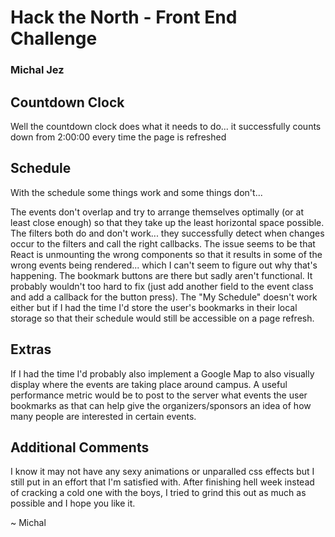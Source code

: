 # Hack the North - Front End Challenge

### Michal Jez

## Countdown Clock

Well the countdown clock does what it needs to do... it successfully counts down from 2:00:00 every time the page is refreshed

## Schedule

With the schedule some things work and some things don't...

The events don't overlap and try to arrange themselves optimally (or at least close enough) so that they take up the least horizontal space possible. The filters both do and don't work... they successfully detect when changes occur to the filters and call the right callbacks. The issue seems to be that React is unmounting the wrong components so that it results in some of the wrong events being rendered... which I can't seem to figure out why that's happening. The bookmark buttons are there but sadly aren't functional. It probably wouldn't too hard to fix (just add another field to the event class and add a callback for the button press). The "My Schedule" doesn't work either but if I had the time I'd store the user's bookmarks in their local storage so that their schedule would still be accessible on a page refresh.

## Extras

If I had the time I'd probably also implement a Google Map to also visually display where the events are taking place around campus. A useful performance metric would be to post to the server what events the user bookmarks as that can help give the organizers/sponsors an idea of how many people are interested in certain events.

## Additional Comments

I know it may not have any sexy animations or unparalled css effects but I still put in an effort that I'm satisfied with. After finishing hell week instead of cracking a cold one with the boys, I tried to grind this out as much as possible and I hope you like it.

 ~ Michal